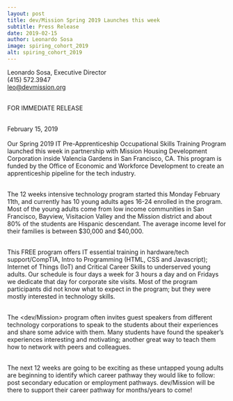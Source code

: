 ```yaml
---
layout: post
title: dev/Mission Spring 2019 Launches this week
subtitle: Press Release
date: 2019-02-15
author: Leonardo Sosa
image: spiring_cohort_2019
alt: spiring_cohort_2019
---
```

Leonardo Sosa, Executive Director<br>
(415) 572.3947<br>
leo@devmission.org<br>

<br>FOR IMMEDIATE RELEASE<br/>

<br>February 15, 2019<br/>
<br>Our Spring 2019 IT Pre-Apprenticeship Occupational Skills Training Program launched this week in partnership 
with Mission Housing Development Corporation inside Valencia Gardens in San Francisco, CA. This program is funded
by the Office of Economic and Workforce Development to create an apprenticeship pipeline for the tech industry.<br/>

<br>The 12 weeks intensive technology program started this Monday February 11th, and currently has 10 young adults ages
 16-24 enrolled in the program. Most of the young adults come from low income communities in San Francisco, Bayview, Visitacion Valley and the Mission district and about 80% of the students are Hispanic descendant. The average income level for their families is between $30,000 and $40,000.<br/>

<br>This FREE program offers IT essential training in hardware/tech support/CompTIA, Intro to Programming (HTML, CSS and Javascript); Internet of Things (IoT) and Critical Career Skills to underserved young adults. Our schedule is four days a week for 3 hours a day and on Fridays we dedicate that day for corporate site visits. Most of the program participants did not know what to expect in the program; but they were mostly interested in technology skills.<br>

<br>The <dev/Mission> program often invites guest speakers from different technology corporations to speak to the students about their experiences and share some advice with them. Many students have found the speaker’s experiences interesting and motivating; another great way to teach them how to network with peers and colleagues.<br>

<br>The next 12 weeks are going to be exciting as these untapped young adults are beginning to identify which career pathway they would like to follow: post secondary education or employment pathways. dev/Mission will be there to support their career pathway for months/years to come!<br/>